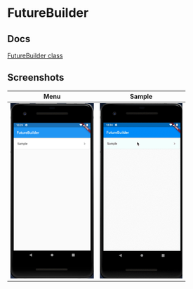 # FutureBuilder

## Docs

[FutureBuilder<T> class](https://api.flutter.dev/flutter/widgets/FutureBuilder-class.html)

## Screenshots

|Menu|Sample|
|-|-|
|<img src="./screenshots/Menu.png" height="400" alt="Screenshot"/>|<img src="./screenshots/movie/Sample.gif" height="400" alt="Screenshot"/>|

